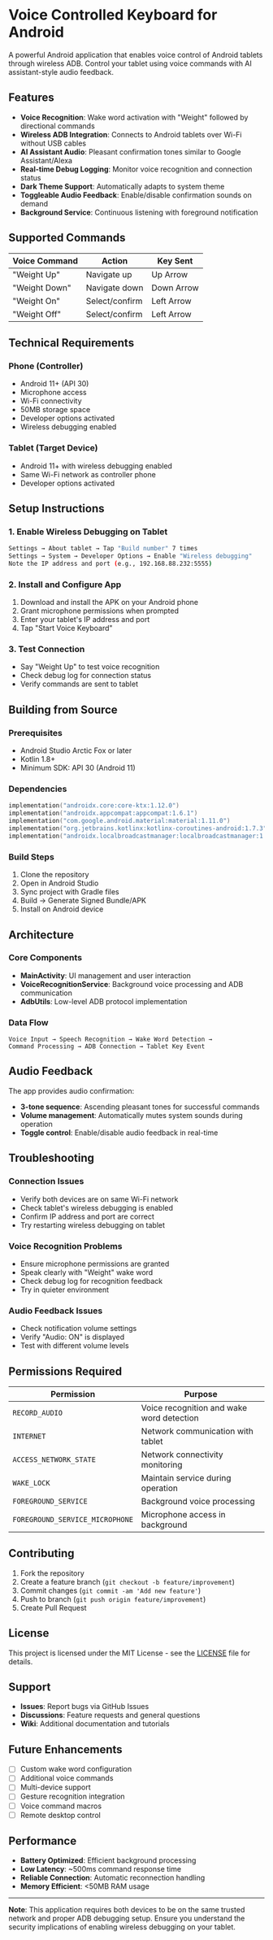 # Voice Controlled Keyboard for Android

A powerful Android application that enables voice control of Android tablets through wireless ADB. Control your tablet using voice commands with AI assistant-style audio feedback.

## Features

- **Voice Recognition**: Wake word activation with "Weight" followed by directional commands
- **Wireless ADB Integration**: Connects to Android tablets over Wi-Fi without USB cables
- **AI Assistant Audio**: Pleasant confirmation tones similar to Google Assistant/Alexa
- **Real-time Debug Logging**: Monitor voice recognition and connection status
- **Dark Theme Support**: Automatically adapts to system theme
- **Toggleable Audio Feedback**: Enable/disable confirmation sounds on demand
- **Background Service**: Continuous listening with foreground notification

## Supported Commands

| Voice Command | Action         | Key Sent   |
|---------------|----------------|------------|
| "Weight Up"   | Navigate up    | Up Arrow   |
| "Weight Down" | Navigate down  | Down Arrow |
| "Weight On"   | Select/confirm | Left Arrow |
| "Weight Off"  | Select/confirm | Left Arrow |

## Technical Requirements

### Phone (Controller)
- Android 11+ (API 30)
- Microphone access
- Wi-Fi connectivity
- 50MB storage space
- Developer options activated
- Wireless debugging enabled

### Tablet (Target Device)
- Android 11+ with wireless debugging enabled
- Same Wi-Fi network as controller phone
- Developer options activated

## Setup Instructions

### 1. Enable Wireless Debugging on Tablet
```bash
Settings → About tablet → Tap "Build number" 7 times
Settings → System → Developer Options → Enable "Wireless debugging"
Note the IP address and port (e.g., 192.168.88.232:5555)
```

### 2. Install and Configure App
1. Download and install the APK on your Android phone
2. Grant microphone permissions when prompted
3. Enter your tablet's IP address and port
4. Tap "Start Voice Keyboard"

### 3. Test Connection
- Say "Weight Up" to test voice recognition
- Check debug log for connection status
- Verify commands are sent to tablet

## Building from Source

### Prerequisites
- Android Studio Arctic Fox or later
- Kotlin 1.8+
- Minimum SDK: API 30 (Android 11)

### Dependencies
```kotlin
implementation("androidx.core:core-ktx:1.12.0")
implementation("androidx.appcompat:appcompat:1.6.1")
implementation("com.google.android.material:material:1.11.0")
implementation("org.jetbrains.kotlinx:kotlinx-coroutines-android:1.7.3")
implementation("androidx.localbroadcastmanager:localbroadcastmanager:1.1.0")
```

### Build Steps
1. Clone the repository
2. Open in Android Studio
3. Sync project with Gradle files
4. Build → Generate Signed Bundle/APK
5. Install on Android device

## Architecture

### Core Components
- **MainActivity**: UI management and user interaction
- **VoiceRecognitionService**: Background voice processing and ADB communication
- **AdbUtils**: Low-level ADB protocol implementation

### Data Flow
```
Voice Input → Speech Recognition → Wake Word Detection → 
Command Processing → ADB Connection → Tablet Key Event
```

## Audio Feedback

The app provides audio confirmation:
- **3-tone sequence**: Ascending pleasant tones for successful commands
- **Volume management**: Automatically mutes system sounds during operation
- **Toggle control**: Enable/disable audio feedback in real-time

## Troubleshooting

### Connection Issues
- Verify both devices are on same Wi-Fi network
- Check tablet's wireless debugging is enabled
- Confirm IP address and port are correct
- Try restarting wireless debugging on tablet

### Voice Recognition Problems
- Ensure microphone permissions are granted
- Speak clearly with "Weight" wake word
- Check debug log for recognition feedback
- Try in quieter environment

### Audio Feedback Issues
- Check notification volume settings
- Verify "Audio: ON" is displayed
- Test with different volume levels

## Permissions Required

| Permission                       | Purpose                                   |
|----------------------------------|-------------------------------------------|
| `RECORD_AUDIO`                   | Voice recognition and wake word detection |
| `INTERNET`                       | Network communication with tablet         |
| `ACCESS_NETWORK_STATE`           | Network connectivity monitoring           |
| `WAKE_LOCK`                      | Maintain service during operation         |
| `FOREGROUND_SERVICE`             | Background voice processing               |
| `FOREGROUND_SERVICE_MICROPHONE`  | Microphone access in background           |

## Contributing

1. Fork the repository
2. Create a feature branch (`git checkout -b feature/improvement`)
3. Commit changes (`git commit -am 'Add new feature'`)
4. Push to branch (`git push origin feature/improvement`)
5. Create Pull Request

## License

This project is licensed under the MIT License - see the [LICENSE](LICENSE) file for details.

## Support

- **Issues**: Report bugs via GitHub Issues
- **Discussions**: Feature requests and general questions
- **Wiki**: Additional documentation and tutorials

## Future Enhancements

- [ ] Custom wake word configuration
- [ ] Additional voice commands
- [ ] Multi-device support
- [ ] Gesture recognition integration
- [ ] Voice command macros
- [ ] Remote desktop control

## Performance

- **Battery Optimized**: Efficient background processing
- **Low Latency**: ~500ms command response time
- **Reliable Connection**: Automatic reconnection handling
- **Memory Efficient**: <50MB RAM usage

---

**Note**: This application requires both devices to be on the same trusted network and proper ADB debugging setup. Ensure you understand the security implications of enabling wireless debugging on your tablet.

